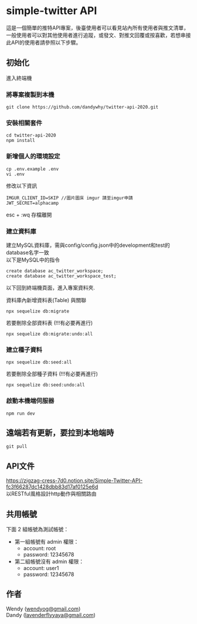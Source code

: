 # simple-twitter API
這是一個簡單的推特API專案，後臺使用者可以看見站內所有使用者與推文清單，一般使用者可以對其他使用者進行追蹤，或發文、對推文回覆或按喜歡，若想串接此API的使用者請參照以下步驟。

## 初始化

進入終端機
### 將專案複製到本機
```
git clone https://github.com/dandywhy/twitter-api-2020.git
```

### 安裝相關套件
```
cd twitter-api-2020
npm install
```

### 新增個人的環境設定
```
cp .env.example .env
vi .env
```

修改以下資訊
```
IMGUR_CLIENT_ID=SKIP //圖片圖床 imgur 請至imgur申請
JWT_SECRET=alphacamp
```
esc + :wq 存檔離開

### 建立資料庫

建立MySQL資料庫，需與config/config.json中的development和test的database名字一致  
以下是MySQL中的指令
```
create database ac_twitter_workspace;
create database ac_twitter_workspace_test;
```

以下回到終端機頁面，進入專案資料夾. 

資料庫內新增資料表(Table) 與關聯
```
npx sequelize db:migrate
```

若要刪除全部資料表 (!!!有必要再進行)
```
npx sequelize db:migrate:undo:all
```

### 建立種子資料
```
npx sequelize db:seed:all
```

若要刪除全部種子資料 (!!!有必要再進行)
```
npx sequelize db:seed:undo:all
```

### 啟動本機端伺服器
```
npm run dev
```

## 遠端若有更新，要拉到本地端時
```
git pull
```

## API文件
https://zigzag-cress-7d0.notion.site/Simple-Twitter-API-fc3f66287dc1428dbb83d17af0125e6d  
以RESTful風格設計http動作與相關路由  

## 共用帳號
下面 2 組帳號為測試帳號：
* 第一組帳號有 admin 權限：
  * account: root
  * password: 12345678
* 第二組帳號沒有 admin 權限：
  * account: user1
  * password: 12345678

## 作者
Wendy (wendyog@gmail.com)  
Dandy (lavenderflyyaya@gmail.com)
